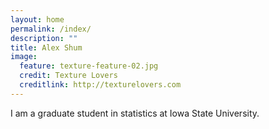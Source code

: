 ```yaml
---
layout: home
permalink: /index/
description: ""
title: Alex Shum
image:
  feature: texture-feature-02.jpg
  credit: Texture Lovers
  creditlink: http://texturelovers.com
---
```


I am a graduate student in statistics at Iowa State University.  